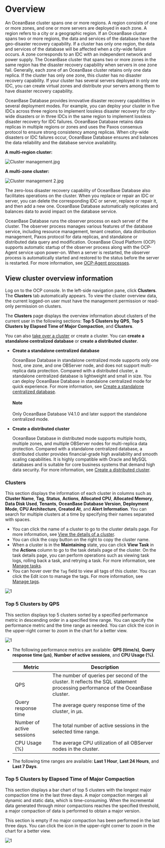 # Overview

An OceanBase cluster spans one or more regions. A region consists of one or more zones, and one or more servers are deployed in each zone. A region refers to a city or a geographic region. If an OceanBase cluster spans two or more regions, the data and services of the database have the geo-disaster recovery capability. If a cluster has only one region, the data and services of the database will be affected when a city-wide failure occurs. A zone corresponds to an IDC with an independent network and power supply. The OceanBase cluster that spans two or more zones in the same region has the disaster recovery capability when servers in one zone fail. Generally, each zone of an OceanBase cluster retains only one data replica. If the cluster has only one zone, this cluster has no disaster recovery capability. If your cluster has several servers deployed in only one IDC, you can create virtual zones and distribute your servers among them to have disaster recovery capability.

OceanBase Database provides innovative disaster recovery capabilities in several deployment modes. For example, you can deploy your cluster in five IDCs across three regions to implement lossless disaster recovery for city-wide disasters or in three IDCs in the same region to implement lossless disaster recovery for IDC failures. OceanBase Database retains data replicas in multiple regions or zones and uses the Paxos consensus protocol to ensure strong consistency among replicas. When city-wide disasters or IDC failures occur, OceanBase Database ensures and balances the data reliability and the database service availability.

**A multi-region cluster:**

![Cluster management.jpg](https://obbusiness-private.oss-cn-shanghai.aliyuncs.com/doc/img/ocp/422-en/111.jpg)

**A multi-zone cluster:**

![Cluster management 2.jpg](https://obbusiness-private.oss-cn-shanghai.aliyuncs.com/doc/img/ocp/422-en/222.jpg)

The zero-loss disaster recovery capability of OceanBase Database also facilitates operations on the cluster. When you replace or repair an IDC or server, you can delete the corresponding IDC or server, replace or repair it, and then add a new one. OceanBase Database automatically replicates and balances data to avoid impact on the database service.

OceanBase Database runs the observer process on each server of the cluster. The observer process manages various features of the database service, including resource management, tenant creation, data distribution management, Paxos protocol for data replicas, and standalone or distributed data query and modification. OceanBase Cloud Platform (OCP) supports automatic startup of the observer process along with the OCP-Agent service upon power-on. When a server is restarted, the observer process is automatically started and restored to the status before the server is restarted. For more information, see [OCP-Agent processes](../850.host-features/800.ocp-agent-process.md).

## View cluster overview information

Log on to the OCP console. In the left-side navigation pane, click **Clusters**. The **Clusters** tab automatically appears. To view the cluster overview data, the current logged-on user must have the management permission or read-only permission on clusters.

The **Clusters** page displays the overview information about clusters of the current user in the following sections: **Top 5 Clusters by QPS**, **Top 5 Clusters by Elapsed Time of Major Compaction**, and **Clusters**.

You can also [take over a cluster](300.manage-a-cluster/400.take-over-a-cluster.md) or create a cluster. You can **create a standalone centralized database** or **create a distributed cluster**.

* **Create a standalone centralized database**

  OceanBase Database in standalone centralized mode supports only one host, one zone, and one OBServer node, and does not support multi-replica data protection. Compared with a distributed cluster, a standalone centralized database is lightweight and small in size. You can deploy OceanBase Database in standalone centralized mode for quick experience. For more information, see [Create a standalone centralized database](200.create-a-cluster/200.create-a-standalone-centralized-cluster.md).

  <main id="notice" type='explain'>
  <h4>Note</h4>
  <p>Only OceanBase Database V4.1.0 and later support the standalone centralized mode. </p>
  </main>

* **Create a distributed cluster**

  OceanBase Database in distributed mode supports multiple hosts, multiple zones, and multiple OBServer nodes for multi-replica data protection. Compared with a standalone centralized database, a distributed cluster provides financial-grade high availability and smooth scaling capabilities. It is highly compatible with Oracle and MySQL databases and is suitable for core business systems that demand high data security. For more information, see [Create a distributed cluster](200.create-a-cluster/100.create-a-distributed-cluster.md).

### Clusters

This section displays the information of each cluster in columns such as **Cluster Name**, **Tag**, **Status**, **Actions**, **Allocated CPU**, **Allocated Memory**, **Data Disk Used**, **Tenants**, **OceanBase Database Version**, **Deployment Mode**, **CPU Architecture**, **Created At**, and **Alert Information**. You can search for multiple clusters at a time by specifying their names separated with spaces.

* You can click the name of a cluster to go to the cluster details page. For more information, see [View the details of a cluster](300.manage-a-cluster/200.overview-of-the-cluster-details-page.md).
* You can click the copy button on the right to copy the cluster name.
* When a cluster is in the **Maintaining** state, you can click **View Task** in the **Actions** column to go to the task details page of the cluster. On the task details page, you can perform operations such as viewing task logs, rolling back a task, and retrying a task. For more information, see [Manage tasks](../1600.system-management-features/600.manage-tasks.md).
* You can hover over the `Tag` field to view all tags of this cluster. You can click the Edit icon to manage the tags. For more information, see [Manage tags](../1600.system-management-features/300.manage-tags/100.tags-overview.md).

![1](https://obbusiness-private.oss-cn-shanghai.aliyuncs.com/doc/img/ocp/422-en/%E9%9B%86%E7%BE%A4%E5%88%97%E8%A1%A81.png)

### Top 5 Clusters by QPS

This section displays top 5 clusters sorted by a specified performance metric in descending order in a specified time range. You can specify the performance metric and the time range as needed. You can click the icon in the upper-right corner to zoom in the chart for a better view.

![1](https://obbusiness-private.oss-cn-shanghai.aliyuncs.com/doc/img/ocp/410/%E6%80%A7%E8%83%BD%E6%8C%87%E6%A0%87top5-1.png)

* The following performance metrics are available: **QPS (time/s)**, **Query response time (µs)**, **Number of active sessions**, and **CPU Usage (%)**.

  | Metric | Description |
  |------------|--------------------------------------------------------------------------------|
  | QPS | The number of queries per second of the cluster. It reflects the SQL statement processing performance of the OceanBase cluster. |
  | Query response time | The average query response time of the cluster, in µs.                                                           |
  | Number of active sessions | The total number of active sessions in the selected time range.                                                                |
  | CPU Usage (%) | The average CPU utilization of all OBServer nodes in the cluster.                                                |

* The following time ranges are available: **Last 1 Hour**, **Last 24 Hours**, and **Last 7 Days**.

### Top 5 Clusters by Elapsed Time of Major Compaction

This section displays a bar chart of top 5 clusters with the longest major compaction time in the last three days. A major compaction merges all dynamic and static data, which is time-consuming. When the incremental data generated through minor compactions reaches the specified threshold, a major compaction of data is performed to obtain a major version.

This section is empty if no major compaction has been performed in the last three days. You can click the icon in the upper-right corner to zoom in the chart for a better view.

![1](https://obbusiness-private.oss-cn-shanghai.aliyuncs.com/doc/img/ocp/410/%E9%9B%86%E7%BE%A4%E5%90%88%E5%B9%B6%E6%97%B6%E9%97%B4top5-1.png)
